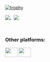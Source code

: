 [![trophy](https://github-profile-trophy.vercel.app/?username=mralisalehi&theme=chalk&title=Stars,Commit,Followers,Repositories&margin-w=5)](https://github.com/MrAliSalehi/MrAliSalehi)


<a href="https://github.com/MrAliSalehi/MrAliSalehi">
  <img align="center" src="https://github-readme-stats.vercel.app/api?username=mralisalehi&show_icons=true&theme=dark&count_private=true&hide=issues&include_all_commits=true" />
</a>
&nbsp;
<a href="https://github.com/MrAliSalehi/MrAliSalehi" >
  <img align="center" src="https://github-readme-stats.vercel.app/api/top-langs/?username=mralisalehi&exclude_repo=BlueYard,midnight&hide=css&layout=compact&theme=dark" />
</a>

&nbsp;

<h3 align="left">Other platforms:</h3>
<p align="left">
<a href="https://www.linkedin.com/in/ali-salehi-9140a8217" target="blank"><img align="center" src="https://cdn.simpleicons.org/linkedin/0072b1" alt="" height="30" width="40" /></a>
<a href="https://t.me/sharolah" target="blank"><img align="center" src="https://cdn.simpleicons.org/telegram/229ED9" alt="" height="30" width="40" /></a>
</p>
